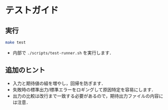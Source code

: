 # テストガイド

## 実行
```sh
make test
```
- 内部で `./scripts/test-runner.sh` を実行します．

## 追加のヒント
- 入力と期待値の組を増やし，回帰を防ぎます．
- 失敗時の標準出力/標準エラーをロギングして原因特定を容易にします．
- 出力の比較は改行まで一致する必要があるので，期待出力ファイルの内容には注意．
